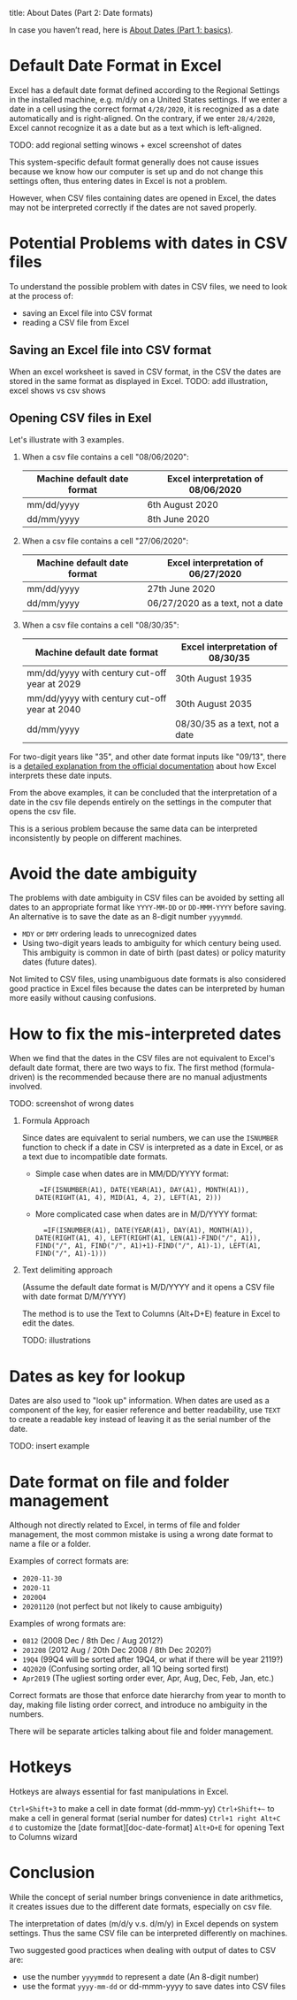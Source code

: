 title: About Dates (Part 2: Date formats)

In case you haven’t read, here is [About Dates (Part 1: basics)][blog-about-dates-part-1].

# Default Date Format in Excel

Excel has a default date format defined according to the Regional Settings in the installed machine, e.g. m/d/y on a United States settings. If we enter a date in a cell using the correct format `4/28/2020`, it is recognized as a date automatically and is right-aligned. On the contrary, if we enter `28/4/2020`, Excel cannot recognize it as a date but as a text which is left-aligned.

TODO: add regional setting winows + excel screenshot of dates

This system-specific default format generally does not cause issues because we know how our computer is set up and do not change this settings often, thus entering dates in Excel is not a problem.

However, when CSV files containing dates are opened in Excel, the dates may not be interpreted correctly if the dates are not saved properly.

# Potential Problems with dates in CSV files

To understand the possible problem with dates in CSV files, we need to look at the process of:
- saving an Excel file into CSV format
- reading a CSV file from Excel

## Saving an Excel file into CSV format

When an excel worksheet is saved in CSV format, in the CSV the dates are stored in the same format as displayed in Excel.
TODO: add illustration, excel shows vs csv shows

## Opening CSV files in Exel

Let's illustrate with 3 examples.

1. When a csv file contains a cell "08/06/2020":

    | Machine default date format | Excel interpretation of 08/06/2020 |
    | --- | --- |
    | mm/dd/yyyy | 6th August 2020 |
    | dd/mm/yyyy | 8th June 2020

2. When a csv file contains a cell "27/06/2020":

    | Machine default date format | Excel interpretation of 06/27/2020 |
    | --- | --- |
    | mm/dd/yyyy | 27th June 2020 |
    | dd/mm/yyyy | 06/27/2020 as a text, not a date |

3. When a csv file contains a cell "08/30/35":

    | Machine default date format | Excel interpretation of 08/30/35 |
    | --- | --- |
    | mm/dd/yyyy with century cut-off year at 2029 | 30th August 1935 |
    | mm/dd/yyyy with century cut-off year at 2040 | 30th August 2035 |
    | dd/mm/yyyy | 08/30/35 as a text, not a date |

For two-digit years like "35", and other date format inputs like "09/13", there is a [detailed explanation from the official documentation][doc-two-digit-years] about how Excel interprets these date inputs.

From the above examples, it can be concluded that the interpretation of a date in the csv file depends entirely on the settings in the computer that opens the csv file.

This is a serious problem because the same data can be interpreted inconsistently by people on different machines.

# Avoid the date ambiguity

The problems with date ambiguity in CSV files can be avoided by setting all dates to an appropriate format like `YYYY-MM-DD` or `DD-MMM-YYYY` before saving. An alternative is to save the date as an 8-digit number `yyyymmdd`.

- `MDY` or `DMY` ordering leads to unrecognized dates
- Using two-digit years leads to ambiguity for which century being used. This ambiguity is common in date of birth (past dates) or policy maturity dates (future dates).

Not limited to CSV files, using unambiguous date formats is also considered good practice in Excel files because the dates can be interpreted by human more easily without causing confusions.

# How to fix the mis-interpreted dates

When we find that the dates in the CSV files are not equivalent to Excel's default date format, there are two ways to fix. The first method (formula-driven) is the recommended because there are no manual adjustments involved.

TODO: screenshot of wrong dates

1. Formula Approach

    Since dates are equivalent to serial numbers, we can use the `ISNUMBER` function to check if a date in CSV is interpreted as a date in Excel, or as a text due to incompatible date formats.

    - Simple case when dates are in MM/DD/YYYY format:
       ```
        =IF(ISNUMBER(A1), DATE(YEAR(A1), DAY(A1), MONTH(A1)), DATE(RIGHT(A1, 4), MID(A1, 4, 2), LEFT(A1, 2)))
       ```
    - More complicated case when dates are in M/D/YYYY format:
      ```
        =IF(ISNUMBER(A1), DATE(YEAR(A1), DAY(A1), MONTH(A1)), DATE(RIGHT(A1, 4), LEFT(RIGHT(A1, LEN(A1)-FIND("/", A1)), FIND("/", A1, FIND("/", A1)+1)-FIND("/", A1)-1), LEFT(A1, FIND("/", A1)-1)))
      ```

2. Text delimiting approach

    (Assume the default date format is M/D/YYYY and it opens a CSV file with date format D/M/YYYY)

    The method is to use the Text to Columns (Alt+D+E) feature in Excel to edit the dates.

    TODO: illustrations

# Dates as key for lookup

Dates are also used to "look up" information. When dates are used as a component of the key, for easier reference and better readability, use `TEXT` to create a readable key instead of leaving it as the serial number of the date.

TODO: insert example

# Date format on file and folder management

Although not directly related to Excel, in terms of file and folder management, the most common mistake is using a wrong date format to name a file or a folder.

Examples of correct formats are:
- `2020-11-30`
- `2020-11`
- `2020Q4`
- `20201120` (not perfect but not likely to cause ambiguity)

Examples of wrong formats are:
- `0812` (2008 Dec / 8th Dec / Aug 2012?)
- `201208` (2012 Aug / 20th Dec 2008 / 8th Dec 2020?)
- `19Q4` (99Q4 will be sorted after 19Q4, or what if there will be year 2119?)
- `4Q2020` (Confusing sorting order, all 1Q being sorted first)
- `Apr2019` (The ugliest sorting order ever, Apr, Aug, Dec, Feb, Jan, etc.)

Correct formats are those that enforce date hierarchy from year to month to day, making file listing order correct, and introduce no ambiguity in the numbers.

There will be separate articles talking about file and folder management.

# Hotkeys

Hotkeys are always essential for fast manipulations in Excel.

`Ctrl+Shift+3` to make a cell in date format (dd-mmm-yy)
`Ctrl+Shift+~` to make a cell in general format (serial number for dates)
`Ctrl+1 right Alt+C d` to customize the [date format][doc-date-format]
`Alt+D+E` for opening Text to Columns wizard

# Conclusion

While the concept of serial number brings convenience in date arithmetics, it creates issues due to the different date formats, especially on csv file.

The interpretation of dates (m/d/y v.s. d/m/y) in Excel depends on system settings. Thus the same CSV file can be interpreted differently on machines.

Two suggested good practices when dealing with output of dates to CSV are:
  - use the number `yyyymmdd` to represent a date (An 8-digit number)
  - use the format `yyyy-mm-dd` or dd-mmm-yyyy to save dates into CSV files
    
[doc-two-digit-years]: http://support.microsoft.com/kb/214391
[blog-about-dates-part-1]: /about-dates-part-1
